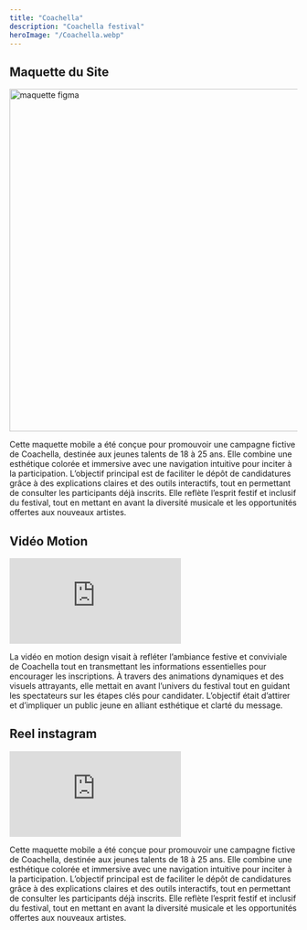 ```yaml
---
title: "Coachella"
description: "Coachella festival"
heroImage: "/Coachella.webp"
---
```


<section class="flex flex-col p-4 border-4 border-grayish-blue rounded"> 
  <h2 class="mb-4 font-Aquire text-white text-xl lg:text-2xl">Maquette du Site</h2>

  <div class="flex flex-col md:flex-row justify-start overflow-hidden gap-4">
    <div class="w-full md:max-w-2xl max-h-[20em] md:max-h-[30em] overflow-auto p-2">
      <img src="/maquette-coachella.webp" alt="maquette figma" class="w-full" width="800" height="600" />
    </div>
    <p class="font-Merriweather text-base text-white max-w-full md:max-w-md">
      Cette maquette mobile a été conçue pour promouvoir une campagne fictive de Coachella, destinée aux jeunes talents de 18 à 25 ans. Elle combine une esthétique colorée et immersive avec une navigation intuitive pour inciter à la participation.
      L’objectif principal est de faciliter le dépôt de candidatures grâce à des explications claires et des outils interactifs, tout en permettant de consulter les participants déjà inscrits. Elle reflète l’esprit festif et inclusif du festival, tout en mettant en avant la diversité musicale et les opportunités offertes aux nouveaux artistes.
    </p>
  </div>
</section>

<section class="flex flex-col justify-center mt-8 border-4 border-grayish-blue p-4 rounded">
  <h2 class="mb-4 font-Aquire text-white text-xl lg:text-2xl">Vidéo Motion</h2>

  <iframe class="rounded-lg w-full h-64 lg:w-[700px] lg:h-[400px]" src="https://www.youtube.com/embed/oVxsbU4zW44" title="Coachella motion design" frameborder="0" allow="accelerometer; autoplay; clipboard-write; encrypted-media; gyroscope; picture-in-picture" allowfullscreen></iframe>
  <p class="font-Merriweather text-base text-white w-full mt-4">
     La vidéo en motion design visait à refléter l’ambiance festive et conviviale de Coachella tout en transmettant les informations essentielles pour encourager les inscriptions. À travers des animations dynamiques et des visuels attrayants, elle mettait en avant l’univers du festival tout en guidant les spectateurs sur les étapes clés pour candidater. L’objectif était d’attirer et d’impliquer un public jeune en alliant esthétique et clarté du message.
  </p>
</section>

<section class="flex flex-col lg:flex-row gap-4"> 
  <div class="flex flex-col items-center mt-8 border-4 border-grayish-blue p-4 rounded">
    <h2 class="mb-4 font-Aquire text-white text-xl lg:text-2xl">Reel instagram</h2>
    <div class="w-full lg:w-[700px]">
       <iframe class="rounded-lg w-full h-64 lg:w-[700px] lg:h-[400px]" src="https://youtube.com/embed/CZU4HFLFvTA?feature=share" title="Coachella motion design" frameborder="0" allow="accelerometer; autoplay; clipboard-write; encrypted-media; gyroscope; picture-in-picture" allowfullscreen></iframe>
    </div>
  </div>
  <div class="flex flex-col justify-center mt-8 border-4 border-grayish-blue p-4 rounded">
    <p class="font-Merriweather text-base text-white w-full mt-4">
      Cette maquette mobile a été conçue pour promouvoir une campagne fictive de Coachella, destinée aux jeunes talents de 18 à 25 ans. Elle combine une esthétique colorée et immersive avec une navigation intuitive pour inciter à la participation. L’objectif principal est de faciliter le dépôt de candidatures grâce à des explications claires et des outils interactifs, tout en permettant de consulter les participants déjà inscrits. Elle reflète l’esprit festif et inclusif du festival, tout en mettant en avant la diversité musicale et les opportunités offertes aux nouveaux artistes.
    </p>
  </div>
</section>
